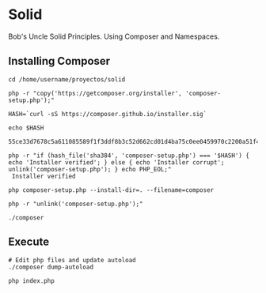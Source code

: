 # Solid

Bob's Uncle Solid Principles. Using Composer and Namespaces.

## Installing Composer

``` shell
cd /home/username/proyectos/solid

php -r "copy('https://getcomposer.org/installer', 'composer-setup.php');"

HASH=`curl -sS https://composer.github.io/installer.sig`

echo $HASH
 55ce33d7678c5a611085589f1f3ddf8b3c52d662cd01d4ba75c0ee0459970c2200a51f492d557530c71c15d8dba01eae

php -r "if (hash_file('sha384', 'composer-setup.php') === '$HASH') { echo 'Installer verified'; } else { echo 'Installer corrupt'; unlink('composer-setup.php'); } echo PHP_EOL;"
 Installer verified

php composer-setup.php --install-dir=. --filename=composer

php -r "unlink('composer-setup.php');"

./composer
```

## Execute

``` shell
# Edit php files and update autoload
./composer dump-autoload

php index.php
```
